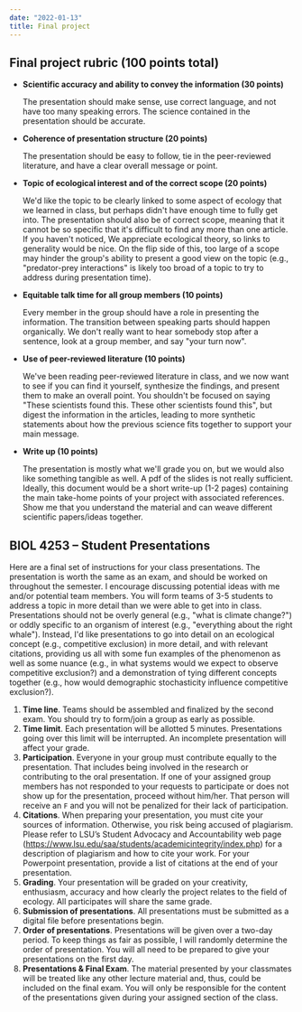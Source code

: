 ```yaml
---
date: "2022-01-13"
title: Final project
---
```


## Final project rubric (100 points total)

- **Scientific accuracy and ability to convey the information (30 points)**
    
    The presentation should make sense, use correct language, and not have too many speaking errors. The science contained in the presentation should be accurate. 
    
- **Coherence of presentation structure (20 points)**

    The presentation should be easy to follow, tie in the peer-reviewed literature, and have a clear overall message or point. 
    
- **Topic of ecological interest and of the correct scope (20 points)**

    We'd like the topic to be clearly linked to some aspect of ecology that we learned in class, but perhaps didn't have enough time to fully get into. The presentation should also be of correct scope, meaning that it cannot be so specific that it's difficult to find any more than one article. If you haven't noticed, We appreciate ecological theory, so links to generality would be nice. On the flip side of this, too large of a scope may hinder the group's ability to present a good view on the topic (e.g., "predator-prey interactions" is likely too broad of a topic to try to address during presentation time). 
    
- **Equitable talk time for all group members (10 points)**

    Every member in the group should have a role in presenting the information. The transition between speaking parts should happen organically. We don't really want to hear somebody stop after a sentence, look at a group member, and say "your turn now".
    
- **Use of peer-reviewed literature (10 points)**

    We've been reading peer-reviewed literature in class, and we now want to see if you can find it yourself, synthesize the findings, and present them to make an overall point. You shouldn't be focused on saying "These scientists found this. These other scientists found this", but digest the information in the articles, leading to more synthetic statements about how the previous science fits together to support your main message.
    
- **Write up (10 points)**

    The presentation is mostly what we'll grade you on, but we would also like something tangible as well. A pdf of the slides is not really sufficient. Ideally, this document would be a short write-up (1-2 pages) containing the main take-home points of your project with associated references. Show me that you understand the material and can weave different scientific papers/ideas together.

## BIOL 4253 – Student Presentations

Here are a final set of instructions for your class presentations. The presentation is worth the same as an exam, and should be worked on throughout the semester. I encourage discussing potential ideas with me and/or potential team members. You will form teams of 3-5 students to address a topic in more detail than we were able to get into in class. Presentations should not be overly general (e.g., "what is climate change?") or oddly specific to an organism of interest (e.g., "everything about the right whale"). Instead, I'd like presentations to go into detail on an ecological concept (e.g., competitive exclusion) in more detail, and with relevant citations, providing us all with some fun examples of the phenomenon as well as some nuance (e.g., in what systems would we expect to observe competitive exclusion?) and a demonstration of tying different concepts together (e.g., how would demographic stochasticity influence competitive exclusion?).

1. **Time line**. Teams should be assembled and finalized by the second exam. You should try to form/join a group as early as possible.
2. **Time limit**. Each presentation will be allotted 5 minutes. Presentations going over this limit will be interrupted. An incomplete presentation will affect your grade.
3. **Participation**. Everyone in your group must contribute equally to the presentation. That includes being involved in the research or contributing to the oral presentation. If one of your assigned group members has not responded to your requests to participate or does not show up for the presentation, proceed without him/her. That person will receive an `F` and you will not be penalized for their lack of participation.
4. **Citations**. When preparing your presentation, you must cite your sources of information. Otherwise, you risk being accused of plagiarism. Please refer to LSU’s Student Advocacy and Accountability web page (<https://www.lsu.edu/saa/students/academicintegrity/index.php>) for a description of plagiarism and how to cite your work. For your Powerpoint presentation, provide a list of citations at the end of your presentation.
5. **Grading**. Your presentation will be graded on your creativity, enthusiasm, accuracy and how clearly the project relates to the field of ecology. All participates will share the same grade.
6. **Submission of presentations**. All presentations must be submitted as a digital file before presentations begin. 
7. **Order of presentations**. Presentations will be given over a two-day period. To keep things as fair as possible, I will randomly determine the order of presentation. You will all need to be prepared to give your presentations on the first day. 
8. **Presentations & Final Exam**. The material presented by your classmates will be treated like any other lecture material and, thus, could be included on the final exam. You will only be responsible for the content of the presentations given during your assigned section of the class. 



